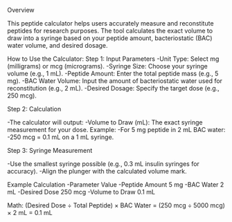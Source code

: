 Overview

This peptide calculator helps users accurately measure and reconstitute peptides for research purposes. The tool calculates the exact volume to draw into a syringe based on your peptide amount, bacteriostatic (BAC) water volume, and desired dosage.

How to Use the Calculator:
Step 1: Input Parameters
-Unit Type: Select mg (milligrams) or mcg (micrograms).
-Syringe Size: Choose your syringe volume (e.g., 1 mL).
-Peptide Amount: Enter the total peptide mass (e.g., 5 mg).
-BAC Water Volume: Input the amount of bacteriostatic water used for reconstitution (e.g., 2 mL).
-Desired Dosage: Specify the target dose (e.g., 250 mcg).

Step 2: Calculation

-The calculator will output:
-Volume to Draw (mL): The exact syringe measurement for your dose.
Example:
-For 5 mg peptide in 2 mL BAC water:
-250 mcg = 0.1 mL on a 1 mL syringe.

Step 3: Syringe Measurement

-Use the smallest syringe possible (e.g., 0.3 mL insulin syringes for accuracy).
-Align the plunger with the calculated volume mark.

Example Calculation
-Parameter	Value
-Peptide Amount	5 mg
-BAC Water	2 mL
-Desired Dose	250 mcg
-Volume to Draw	0.1 mL

Math:
(Desired Dose ÷ Total Peptide) × BAC Water
= (250 mcg ÷ 5000 mcg) × 2 mL = 0.1 mL
